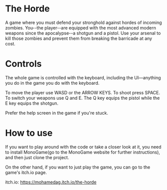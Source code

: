 # The Horde
A game where you must defend your stronghold against hordes of incoming zombies.
You--the player--are equipped with the most advanced modern weapons since the apocalypse--a shotgun and a pistol. Use your arsenal to kill those zombies and prevent them from breaking the barricade at any cost.

# Controls 
The whole game is controlled with the keyboard, including the UI—anything you do in the game you do with the keyboard.

To move the player use WASD or the ARROW KEYS.
To shoot press SPACE.
To switch your weapons use Q and E. The Q key equips the pistol while the E key equips the shotgun.

Prefer the help screen in the game if you're stuck.

# How to use
If you want to play around with the code or take a closer look at it, you need to install MonoGame(go to the MonoGame website for further instructions), and then just clone the project. 

On the other hand, if you want to just play the game, you can go to the game's itch.io page.

itch.io: https://mohamedag.itch.io/the-horde
